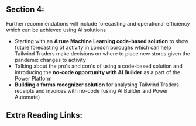 ## Section 4: 
Further recommendations will include forecasting and operational efficiency which can be achieved using AI solutions

* Starting with an **Azure Machine Learning code-based solution** to show future forecasting of activity in London boroughs which can help Tailwind Traders make decisions on where to place new stores given the pandemic changes to activity
* Talking about the pro's and con's of using a code-based solution and introducing the **no-code opportunity with AI Builder** as a part of the Power Platform
* **Building a forms recognizer solution** for analysing Tailwind Traders receipts and invoices with no-code (using AI Builder and Power Automate)

## Extra Reading Links: